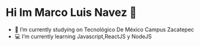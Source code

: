 


# Hi Im Marco Luis Navez 👋



- 🔭 I’m currently studying on Tecnológico De México Campus Zacatepec
- :computer: I’m currently learning Javascript,ReactJS y NodeJS

